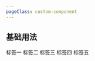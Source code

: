 ```yaml
---
pageClass: custom-component
---
```


## 基础用法

<v-tag>标签一</v-tag>
<v-tag type="success">标签二</v-tag>
<v-tag type="info">标签三</v-tag>
<v-tag type="warning">标签四</v-tag>
<v-tag type="danger">标签五</v-tag>